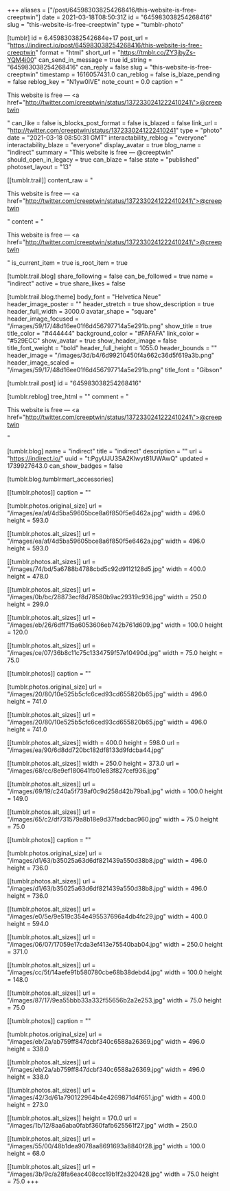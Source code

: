+++
aliases = ["/post/645983038254268416/this-website-is-free-creeptwin"]
date = 2021-03-18T08:50:31Z
id = "645983038254268416"
slug = "this-website-is-free-creeptwin"
type = "tumblr-photo"

[tumblr]
id = 6.459830382542684e+17
post_url = "https://indirect.io/post/645983038254268416/this-website-is-free-creeptwin"
format = "html"
short_url = "https://tmblr.co/ZY3jbyZs-YQM4i00"
can_send_in_message = true
id_string = "645983038254268416"
can_reply = false
slug = "this-website-is-free-creeptwin"
timestamp = 1616057431.0
can_reblog = false
is_blaze_pending = false
reblog_key = "N1yw0lVE"
note_count = 0.0
caption = "<p>This website is free — <a href=\"http://twitter.com/creeptwin/status/1372330241222410241\">@creeptwin</a></p>"
can_like = false
is_blocks_post_format = false
is_blazed = false
link_url = "http://twitter.com/creeptwin/status/1372330241222410241"
type = "photo"
date = "2021-03-18 08:50:31 GMT"
interactability_reblog = "everyone"
interactability_blaze = "everyone"
display_avatar = true
blog_name = "indirect"
summary = "This website is free — @creeptwin"
should_open_in_legacy = true
can_blaze = false
state = "published"
photoset_layout = "13"

[[tumblr.trail]]
content_raw = "<p>This website is free — <a href=\"http://twitter.com/creeptwin/status/1372330241222410241\">@creeptwin</a></p>"
content = "<p>This website is free &mdash; <a href=\"http://twitter.com/creeptwin/status/1372330241222410241\">@creeptwin</a></p>"
is_current_item = true
is_root_item = true

[tumblr.trail.blog]
share_following = false
can_be_followed = true
name = "indirect"
active = true
share_likes = false

[tumblr.trail.blog.theme]
body_font = "Helvetica Neue"
header_image_poster = ""
header_stretch = true
show_description = true
header_full_width = 3000.0
avatar_shape = "square"
header_image_focused = "/images/59/17/48d16ee01f6d456797714a5e291b.png"
show_title = true
title_color = "#444444"
background_color = "#FAFAFA"
link_color = "#529ECC"
show_avatar = true
show_header_image = false
title_font_weight = "bold"
header_full_height = 1055.0
header_bounds = ""
header_image = "/images/3d/b4/6d99210450f4a662c36d5f619a3b.png"
header_image_scaled = "/images/59/17/48d16ee01f6d456797714a5e291b.png"
title_font = "Gibson"

[tumblr.trail.post]
id = "645983038254268416"

[tumblr.reblog]
tree_html = ""
comment = "<p>This website is free — <a href=\"http://twitter.com/creeptwin/status/1372330241222410241\">@creeptwin</a></p>"

[tumblr.blog]
name = "indirect"
title = "indirect"
description = ""
url = "https://indirect.io/"
uuid = "t:PgyUJU3SA2Klwyt81UWAwQ"
updated = 1739927643.0
can_show_badges = false

[tumblr.blog.tumblrmart_accessories]

[[tumblr.photos]]
caption = ""

[tumblr.photos.original_size]
url = "/images/ea/af/4d5ba59605bce8a6f850f5e6462a.jpg"
width = 496.0
height = 593.0

[[tumblr.photos.alt_sizes]]
url = "/images/ea/af/4d5ba59605bce8a6f850f5e6462a.jpg"
width = 496.0
height = 593.0

[[tumblr.photos.alt_sizes]]
url = "/images/74/bd/5a6788b4788cbd5c92d9112128d5.jpg"
width = 400.0
height = 478.0

[[tumblr.photos.alt_sizes]]
url = "/images/0b/bc/28873ecf8d78580b9ac29319c936.jpg"
width = 250.0
height = 299.0

[[tumblr.photos.alt_sizes]]
url = "/images/eb/26/6dff715a6053606eb742b761d609.jpg"
width = 100.0
height = 120.0

[[tumblr.photos.alt_sizes]]
url = "/images/ce/07/36b8c11c75c1334759f57e10490d.jpg"
width = 75.0
height = 75.0

[[tumblr.photos]]
caption = ""

[tumblr.photos.original_size]
url = "/images/20/80/10e525b5cfc6ced93cd655820b65.jpg"
width = 496.0
height = 741.0

[[tumblr.photos.alt_sizes]]
url = "/images/20/80/10e525b5cfc6ced93cd655820b65.jpg"
width = 496.0
height = 741.0

[[tumblr.photos.alt_sizes]]
width = 400.0
height = 598.0
url = "/images/ea/90/6d8dd720bc182df8133d9fdcba44.jpg"

[[tumblr.photos.alt_sizes]]
width = 250.0
height = 373.0
url = "/images/68/cc/8e9ef180641fb01e83f827cef936.jpg"

[[tumblr.photos.alt_sizes]]
url = "/images/69/19/c240a5f739af0c9d258d42b79ba1.jpg"
width = 100.0
height = 149.0

[[tumblr.photos.alt_sizes]]
url = "/images/65/c2/df731579a8b18e9d37fadcbac960.jpg"
width = 75.0
height = 75.0

[[tumblr.photos]]
caption = ""

[tumblr.photos.original_size]
url = "/images/d1/63/b35025a63d6df821439a550d38b8.jpg"
width = 496.0
height = 736.0

[[tumblr.photos.alt_sizes]]
url = "/images/d1/63/b35025a63d6df821439a550d38b8.jpg"
width = 496.0
height = 736.0

[[tumblr.photos.alt_sizes]]
url = "/images/e0/5e/9e519c354e495537696a4db4fc29.jpg"
width = 400.0
height = 594.0

[[tumblr.photos.alt_sizes]]
url = "/images/06/07/17059e17cda3ef413e75540bab04.jpg"
width = 250.0
height = 371.0

[[tumblr.photos.alt_sizes]]
url = "/images/cc/5f/14aefe91b580780cbe68b38debd4.jpg"
width = 100.0
height = 148.0

[[tumblr.photos.alt_sizes]]
url = "/images/87/17/9ea55bbb33a332f55656b2a2e253.jpg"
width = 75.0
height = 75.0

[[tumblr.photos]]
caption = ""

[tumblr.photos.original_size]
url = "/images/eb/2a/ab759ff847dcbf340c6588a26369.jpg"
width = 496.0
height = 338.0

[[tumblr.photos.alt_sizes]]
url = "/images/eb/2a/ab759ff847dcbf340c6588a26369.jpg"
width = 496.0
height = 338.0

[[tumblr.photos.alt_sizes]]
url = "/images/42/3d/61a790122964b4e4269871d4f651.jpg"
width = 400.0
height = 273.0

[[tumblr.photos.alt_sizes]]
height = 170.0
url = "/images/1b/12/8aa6aba0fabf360fafb625561f27.jpg"
width = 250.0

[[tumblr.photos.alt_sizes]]
url = "/images/55/00/48b1dea9078aa8691693a8840f28.jpg"
width = 100.0
height = 68.0

[[tumblr.photos.alt_sizes]]
url = "/images/3b/9c/a28fa6eac408ccc19b1f2a320428.jpg"
width = 75.0
height = 75.0
+++
